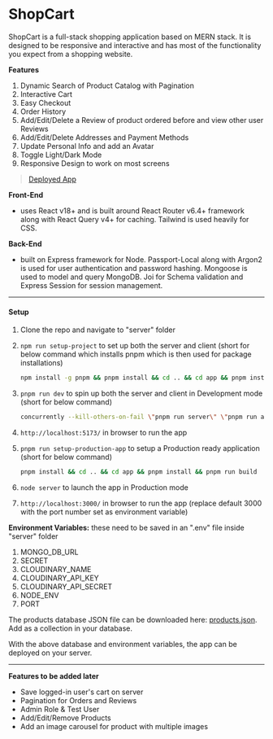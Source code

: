 # ShopCart

ShopCart is a full-stack shopping application based on MERN stack. It is designed to be responsive and interactive and has most of the functionality you expect from a shopping website.

**Features**

1. Dynamic Search of Product Catalog with Pagination
2. Interactive Cart
3. Easy Checkout
4. Order History
5. Add/Edit/Delete a Review of product ordered before and view other user Reviews
6. Add/Edit/Delete Addresses and Payment Methods
7. Update Personal Info and add an Avatar
8. Toggle Light/Dark Mode
9. Responsive Design to work on most screens

> [Deployed App](https://shopcart-2hr3.onrender.com/)

**Front-End**

- uses React v18+ and is built around React Router v6.4+ framework along with React Query v4+ for caching. Tailwind is used heavily for CSS.

**Back-End**

- built on Express framework for Node. Passport-Local along with Argon2 is used for user authentication and password hashing. Mongoose is used to model and query MongoDB. Joi for Schema validation and Express Session for session management.

---

#### Setup

1. Clone the repo and navigate to "server" folder
2. `npm run setup-project` to set up both the server and client (short for below command which installs pnpm which is then used for package installations)

   ```sh
   npm install -g pnpm && pnpm install && cd .. && cd app && pnpm install
   ```

3. `pnpm run dev` to spin up both the server and client in Development mode (short for below command)

   ```sh
   concurrently --kill-others-on-fail \"pnpm run server\" \"pnpm run app\"
   ```

4. `http://localhost:5173/` in browser to run the app
5. `pnpm run setup-production-app` to setup a Production ready application (short for below command)

   ```sh
   pnpm install && cd .. && cd app && pnpm install && pnpm run build

   ```

6. `node server` to launch the app in Production mode
7. `http://localhost:3000/` in browser to run the app (replace default 3000 with the port number set as environment variable)

**Environment Variables:** these need to be saved in an ".env" file inside "server" folder

1. MONGO_DB_URL
2. SECRET
3. CLOUDINARY_NAME
4. CLOUDINARY_API_KEY
5. CLOUDINARY_API_SECRET
6. NODE_ENV
7. PORT

The products database JSON file can be downloaded here:
[products.json](https://drive.google.com/file/d/1ACLt0boVY9EyIKsnO5WS7jUaZ2FGQeJt/view?usp=sharing). Add as a collection in your database.

With the above database and environment variables, the app can be deployed on your server.

---

**Features to be added later**

- Save logged-in user's cart on server
- Pagination for Orders and Reviews
- Admin Role & Test User
- Add/Edit/Remove Products
- Add an image carousel for product with multiple images

